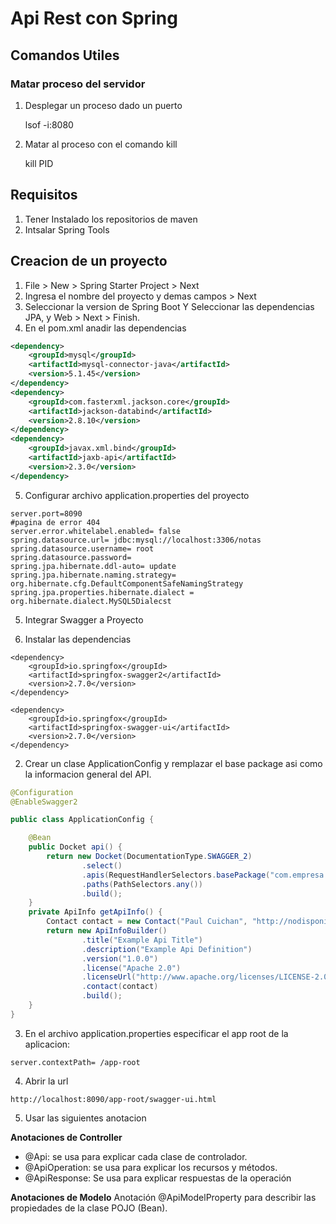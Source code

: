 # Api Rest con Spring
## Comandos Utiles
### Matar proceso del servidor
1. Desplegar un proceso dado un puerto

	lsof -i:8080
	
2. Matar al proceso con el comando kill

	kill PID
## Requisitos
1. Tener Instalado los repositorios de maven
2. Intsalar Spring Tools

## Creacion de un proyecto
1. File > New > Spring Starter Project > Next
2. Ingresa el nombre del proyecto y demas campos > Next
3. Seleccionar la version de Spring Boot Y Seleccionar las dependencias JPA, y Web > Next > Finish.
4. En el pom.xml anadir las dependencias
```` xml
<dependency>
	<groupId>mysql</groupId>
	<artifactId>mysql-connector-java</artifactId>
	<version>5.1.45</version>
</dependency>
<dependency>
	<groupId>com.fasterxml.jackson.core</groupId>
	<artifactId>jackson-databind</artifactId>
	<version>2.8.10</version>
</dependency>
<dependency>
	<groupId>javax.xml.bind</groupId>
	<artifactId>jaxb-api</artifactId>
	<version>2.3.0</version>
</dependency>
````
5. Configurar archivo application.properties del proyecto
```` 
server.port=8090
#pagina de error 404
server.error.whitelabel.enabled= false
spring.datasource.url= jdbc:mysql://localhost:3306/notas
spring.datasource.username= root
spring.datasource.password=
spring.jpa.hibernate.ddl-auto= update
spring.jpa.hibernate.naming.strategy= org.hibernate.cfg.DefaultComponentSafeNamingStrategy
spring.jpa.properties.hibernate.dialect = org.hibernate.dialect.MySQL5Dialecst

````

5. Integrar Swagger a Proyecto

1. Instalar las dependencias
````
<dependency>
	<groupId>io.springfox</groupId>
	<artifactId>springfox-swagger2</artifactId>
	<version>2.7.0</version>
</dependency>

<dependency>
	<groupId>io.springfox</groupId>
	<artifactId>springfox-swagger-ui</artifactId>
	<version>2.7.0</version>
</dependency>
````
2. Crear un clase ApplicationConfig y remplazar el base package asi como la informacion general del API.

```` java
@Configuration
@EnableSwagger2

public class ApplicationConfig {

    @Bean
    public Docket api() {
        return new Docket(DocumentationType.SWAGGER_2)
                .select()
                .apis(RequestHandlerSelectors.basePackage("com.empresa.springrest.controller"))
                .paths(PathSelectors.any())
                .build();
    }
    private ApiInfo getApiInfo() {
        Contact contact = new Contact("Paul Cuichan", "http://nodisponible.com", "ing.paul.cuixan@gmail.com");
        return new ApiInfoBuilder()
                .title("Example Api Title")
                .description("Example Api Definition")
                .version("1.0.0")
                .license("Apache 2.0")
                .licenseUrl("http://www.apache.org/licenses/LICENSE-2.0")
                .contact(contact)
                .build();
    }
}
````
3. En el archivo application.properties especificar el app root de la aplicacion:

`server.contextPath= /app-root`

4. Abrir la url 

`http://localhost:8090/app-root/swagger-ui.html`

5. Usar las siguientes anotacion

**Anotaciones de Controller**

* @Api: se usa para explicar cada clase de controlador.
* @ApiOperation: se usa para explicar los recursos y métodos.
* @ApiResponse: Se usa para explicar respuestas de la operación

**Anotaciones de Modelo**
 Anotación @ApiModelProperty para describir las propiedades de la clase POJO (Bean).
